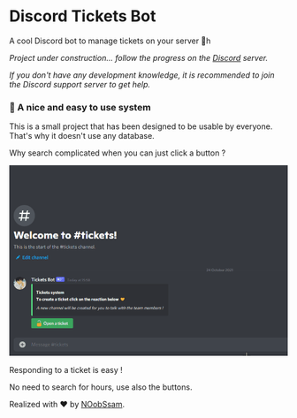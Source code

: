 # Discord Tickets Bot

A cool Discord bot to manage tickets on your server 🎫h

*Project under construction... follow the progress on the [Discord](https://discord.gg/11pm) server.*

*If you don't have any development knowledge, it is recommended to join the Discord support server to get help.*

### 💬 A nice and easy to use system

This is a small project that has been designed to be usable by everyone. That's why it doesn't use any database.

Why search complicated when you can just click a button ?

![Setup](./img/setup.gif)

Responding to a ticket is easy !

No need to search for hours, use also the buttons.

Realized with ❤️ by [NOobSsam](https://github.com/NOobSsam).
